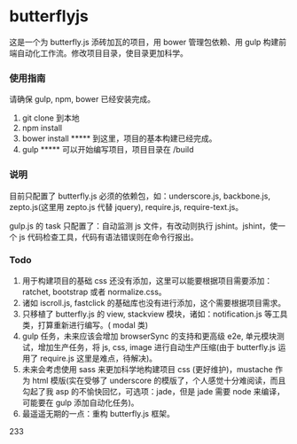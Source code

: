 # butterflyjs

这是一个为 butterfly.js 添砖加瓦的项目，用 bower 管理包依赖、用 gulp 构建前端自动化工作流。修改项目目录，使目录更加科学。

### 使用指南

请确保 gulp, npm, bower 已经安装完成。

1. git clone 到本地
2. npm install
3. bower install  ***** 到这里，项目的基本构建已经完成。
4. gulp           ***** 可以开始编写项目，项目目录在 /build

### 说明

目前只配置了 butterfly.js 必须的依赖包，如：underscore.js, backbone.js, zepto.js(这里用 zepto.js 代替 jquery), require.js, require-text.js。

gulp.js 的 task 只配置了：自动监测 js 文件，有改动则执行 jshint。jshint，使一个 js 代码检查工具，代码有语法错误则在命令行报出。

### Todo

1. 用于构建项目的基础 css 还没有添加，这里可以能要根据项目需要添加：ratchet, bootstrap 或者 normalize.css。
2. 诸如 iscroll.js, fastclick 的基础库也没有进行添加，这个需要根据项目需求。
3. 只移植了 butterfly.js 的 view, stackview 模块，诸如：notification.js 等工具类，打算重新进行编写。( modal 类)
4. gulp 任务，未来应该会增加 browserSync 的支持和更高级 e2e, 单元模块测试，增加生产任务，将 js, css, image 进行自动生产压缩(由于 butterfly.js 运用了 require.js 这里是难点，待解决)。 
5. 未来会考虑使用 sass 来更加科学地构建项目 css (更好维护)，mustache 作为 html 模版(实在受够了 underscore 的模版了，个人感觉十分难阅读，而且勾起了我 asp 的不愉快回忆，可选项：jade，但是 jade 需要 node 来编译，可能要在 gulp 添加自动化任务)。
6. 最遥遥无期的一点：重构 butterfly.js 框架。

233